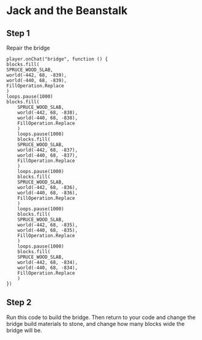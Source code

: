 # Jack and the Beanstalk

## Step 1
Repair the bridge

```template
player.onChat("bridge", function () {
blocks.fill(
SPRUCE_WOOD_SLAB,
world(-442, 68, -839),
world(-440, 68, -839),
FillOperation.Replace
)
loops.pause(1000)
blocks.fill(
    SPRUCE_WOOD_SLAB,
    world(-442, 68, -838),
    world(-440, 68, -838),
    FillOperation.Replace
    )
    loops.pause(1000)
    blocks.fill(
    SPRUCE_WOOD_SLAB,
    world(-442, 68, -837),
    world(-440, 68, -837),
    FillOperation.Replace
    )
    loops.pause(1000)
    blocks.fill(
    SPRUCE_WOOD_SLAB,
    world(-442, 68, -836),
    world(-440, 68, -836),
    FillOperation.Replace
    )
    loops.pause(1000)
    blocks.fill(
    SPRUCE_WOOD_SLAB,
    world(-442, 68, -835),
    world(-440, 68, -835),
    FillOperation.Replace
    )
    loops.pause(1000)
    blocks.fill(
    SPRUCE_WOOD_SLAB,
    world(-442, 68, -834),
    world(-440, 68, -834),
    FillOperation.Replace
    )
})
```
## Step 2 
Run this code to build the bridge. Then return to your code and change the bridge build materials to stone, and change how many blocks wide the bridge will be. 
